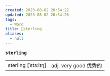 ```yaml
---
created: 2023-08-02 20:54:22
updated: 2023-08-02 20:54:26
tags:
  - Word
title: 📖sterling
aliases:
  - null
---
```


<pre><strong>sterling</strong></pre>
|   |   |
|---|---|
|sterling [ˈstɜ:lɪŋ]|adj. very good 优秀的|